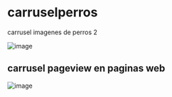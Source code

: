 # carruselperros
carrusel imagenes de perros 2

![image](https://github.com/user-attachments/assets/5030a1dc-2c6c-451a-922c-06021a296bb8)

## carrusel pageview en paginas web
![image](https://github.com/user-attachments/assets/78199541-8f47-40f2-a67c-5fdcbd09c856)
